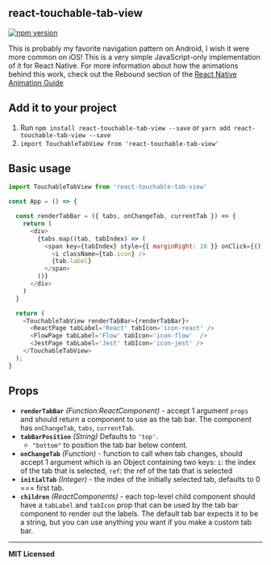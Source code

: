 
## react-touchable-tab-view
[![npm version](https://badge.fury.io/js/react-native-scrollable-tab-view.svg)](https://badge.fury.io/js/react-native-scrollable-tab-view)

This is probably my favorite navigation pattern on Android, I wish it
were more common on iOS! This is a very simple JavaScript-only
implementation of it for React Native. For more information about how
the animations behind this work, check out the Rebound section of the
[React Native Animation Guide](https://facebook.github.io/react-native/docs/animations.html)


## Add it to your project

1. Run `npm install react-touchable-tab-view --save` or `yarn add react-touchable-tab-view --save`
2. `import TouchableTabView from 'react-touchable-tab-view'`


## Basic usage

```javascript
import TouchableTabView from 'react-touchable-tab-view'

const App = () => {

  const renderTabBar = ({ tabs, onChangeTab, currentTab }) => {
    return (
      <div>
        {tabs.map((tab, tabIndex) => (
          <span key={tabIndex} style={{ marginRight: 10 }} onClick={() => onChangeTab(tabIndex)}>
            <i className={tab.icon} />
            {tab.label}
          </span>
        ))}
      </div>
    )
  }

  return (
    <TouchableTabView renderTabBar={renderTabBar}>
      <ReactPage tabLabel='React' tabIcon='icon-react' />
      <FlowPage tabLabel='Flow' tabIcon='icon-flow'  />
      <JestPage tabLabel='Jest' tabIcon='icon-jest' />
    </TouchableTabView>
  );
}
```

## Props

- **`renderTabBar`** _(Function:ReactComponent)_ - accept 1 argument `props` and should return a component to use as
  the tab bar. The component has `onChangeTab`, `tabs`, `currentTab`.
- **`tabBarPosition`** _(String)_ Defaults to `'top'`.
  - `"bottom"` to position the tab bar below content.
- **`onChangeTab`** _(Function)_ - function to call when tab changes, should accept 1 argument which is an Object containing two keys: `i`: the index of the tab that is selected, `ref`: the ref of the tab that is selected
- **`initialTab`** _(Integer)_ - the index of the initially selected tab, defaults to 0 === first tab.
- **`children`** _(ReactComponents)_ - each top-level child component should have a `tabLabel` and `tabIcon` prop that can be used by the tab bar component to render out the labels. The default tab bar expects it to be a string, but you can use anything you want if you make a custom tab bar.

---

**MIT Licensed**
